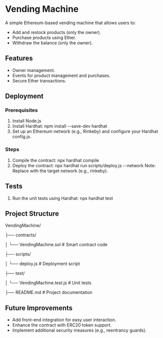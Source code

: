 # Vending Machine

A simple Ethereum-based vending machine that allows users to:
- Add and restock products (only the owner).
- Purchase products using Ether.
- Withdraw the balance (only the owner).

## Features
- Owner management.
- Events for product management and purchases.
- Secure Ether transactions.

## Deployment
### Prerequisites
1. Install Node.js
2. Install Hardhat:
   npm install --save-dev hardhat
3. Set up an Ethereum network (e.g., Rinkeby) and configure your Hardhat config.js.
### Steps
1. Compile the contract:
   npx hardhat compile
2. Deploy the contract:
   npx hardhat run scripts/deploy.js --network <network>
   Note: Replace <network> with the target network (e.g., rinkeby).

## Tests
1. Run the unit tests using Hardhat:
   npx hardhat test

## Project Structure
VendingMachine/

├── contracts/

│   └── VendingMachine.sol   # Smart contract code

├── scripts/

│   └── deploy.js            # Deployment script

├── test/

│   └── VendingMachine.test.js  # Unit tests

├── README.md                # Project documentation

## Future Improvements
- Add front-end integration for easy user interaction.
- Enhance the contract with ERC20 token support.
- Implement additional security measures (e.g., reentrancy guards).
